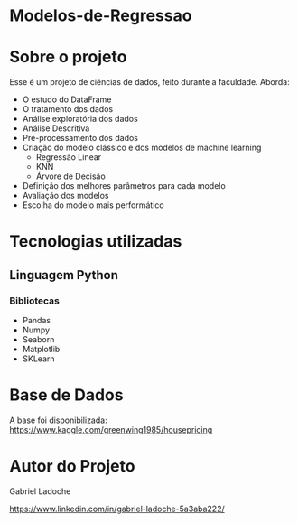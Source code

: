 # Modelos-de-Regressao

# Sobre o projeto

Esse é um projeto de ciências de dados, feito durante a faculdade. Aborda:
- O estudo do DataFrame
- O tratamento dos dados
- Análise exploratória dos dados
- Análise Descritiva
- Pré-processamento dos dados
- Criação do modelo clássico e dos modelos de machine learning
  - Regressão Linear
  - KNN 
  - Árvore de Decisão
- Definição dos melhores parâmetros para cada modelo 
- Avaliação dos modelos
- Escolha do modelo mais performático

# Tecnologias utilizadas
## Linguagem Python
### Bibliotecas
- Pandas 
- Numpy 
- Seaborn 
- Matplotlib 
- SKLearn 

# Base de Dados

A base foi disponibilizada: https://www.kaggle.com/greenwing1985/housepricing

# Autor do Projeto

Gabriel Ladoche

https://www.linkedin.com/in/gabriel-ladoche-5a3aba222/
